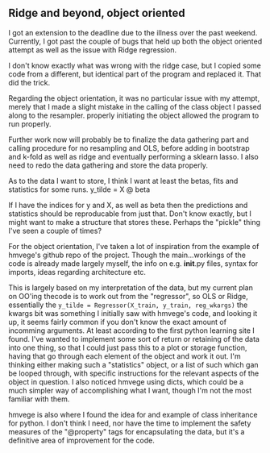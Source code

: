 Ridge and beyond, object oriented
---
I got an extension to the deadline due to the illness over
the past weekend. Currently, I got past the couple of bugs that
held up both the object oriented attempt as well as the issue with 
Ridge regression.

I don't know exactly what was wrong with the ridge case, but I copied some
code from a different, but identical part of the program and replaced it.
That did the trick. 

Regarding the object orientation, it was no particular issue with my attempt,
merely that I made a slight mistake in the calling of the class object I passed along
to the resampler. properly initiating the object allowed the program to run properly. 

Further work now will probably be to finalize the data gathering part and calling procedure
for no resampling and OLS, before adding in bootstrap and k-fold as well as ridge and eventually
performing a sklearn lasso. I also need to redo the data gathering and store the data properly. 

As to the data I want to store, I think I want at least the betas, fits and statistics for some 
runs. 
 y_tilde = X @ beta

If I have the indices for y and X, as well as beta then the predictions and statistics should be
reproducable from just that. Don't know exactly, but I might want to make a structure that stores
these. Perhaps the "pickle" thing I've seen a couple of times? 

For the object orientation, I've taken a lot of inspiration from the example of hmvege's github repo
of the project. Though the main...workings of the code is already made largely myself, the info on 
e.g. __init__.py files, syntax for imports, ideas regarding architecture etc. 

This is largely based on my interpretation of the data, but my current plan on OO'ing thecode is to
work out from the "regressor", so OLS or Ridge, essentially the 
	`y_tilde = Regressor(X_train, y_train, reg_wkargs)`
the kwargs bit was something I initially saw with hmvege's code, and looking it up, it seems fairly common if
you don't know the exact amount of incomming arguments. At least according to the first python learning site 
I found. I've wanted to implement some sort of return or retaining of the data into one thing, so that I could just
pass this to a plot or storage function, having that go through each element of the object and work it out. 
I'm thinking either making such a "statistics" object, or a list of such which gan be looped through, with 
specific instructions for the relevant aspects of the object in question. I also noticed hmvege using dicts, which 
could be a much simpler way of accomplishing what I want, though I'm not the most familiar with them. 

hmvege is also where I found the idea for and example of class inheritance for python. I don't think I need, nor 
have the time to implement the safety measures of the "@property" tags for encapsulating the data, but it's a definitive
area of improvement for the code. 
